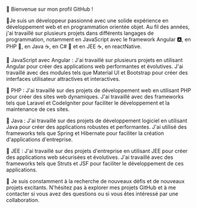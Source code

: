 👋 Bienvenue sur mon profil GitHub !

👨Je suis un développeur passionné avec une solide expérience en développement web et en programmation orientée objet. Au fil des années, j'ai travaillé sur plusieurs projets dans différents langages de programmation, notamment en JavaScript avec le framework Angular 🅰️, en PHP 🐘, en Java ☕, en C# 🔢 et en JEE ☕, en reactNative.

🔸 JavaScript avec Angular :
J'ai travaillé sur plusieurs projets en utilisant Angular pour créer des applications web performantes et évolutives. J'ai travaillé avec des modules tels que Material UI et Bootstrap pour créer des interfaces utilisateur attractives et interactives.

🔸 PHP :
J'ai travaillé sur des projets de développement web en utilisant PHP pour créer des sites web dynamiques. J'ai travaillé avec des frameworks tels que Laravel et CodeIgniter pour faciliter le développement et la maintenance de ces sites.

🔸 Java :
J'ai travaillé sur des projets de développement logiciel en utilisant Java pour créer des applications robustes et performantes. J'ai utilisé des frameworks tels que Spring et Hibernate pour faciliter la création d'applications d'entreprise.

🔸 JEE :
J'ai travaillé sur des projets d'entreprise en utilisant JEE pour créer des applications web sécurisées et évolutives. J'ai travaillé avec des frameworks tels que Struts et JSF pour faciliter le développement de ces applications.

🚀 Je suis constamment à la recherche de nouveaux défis et de nouveaux projets excitants. N'hésitez pas à explorer mes projets GitHub et à me contacter si vous avez des questions ou si vous êtes intéressé par une collaboration.

